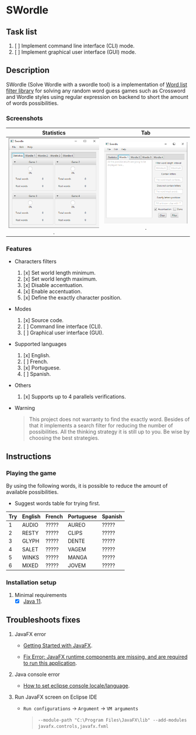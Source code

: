 # SWordle

## Task list

1. [ ] Implement command line interface (CLI) mode.
1. [ ] Implement graphical user interface (GUI) mode.

## Description

SWordle (Solve Wordle with a swordle tool) is a implementation of [Word list filter library](https://github.com/henrikbeck95/wordlist) for solving any random word guess games such as Crossword and Wordle styles using regular expression on backend to short the amount of words possibilities.

### Screenshots

|Statistics					|Tab
:-------------------------:	|:-------------------------:
![Statistics](./docs/screenshot/statistics.png).|![Tab](./docs/screenshot/wordle_tab_01.png).

### Features

- Characters filters
	1. [x] Set world length minimum.
	1. [x] Set world length maximum.
	1. [x] Disable accentuation.
	1. [x] Enable accentuation.
	1. [x] Define the exactly character position.

- Modes
	1. [x] Source code.
	1. [ ] Command line interface (CLI).
	1. [ ] Graphical user interface (GUI).

- Supported languages
	1. [x] English.
	1. [ ] French.
	1. [x] Portuguese.
	1. [ ] Spanish.

- Others
	1. [x] Supports up to 4 parallels verifications.

- Warning
	> This project does not warranty to find the exactly word. Besides of that it implements a search filter for reducing the number of possibilities. All the thinking strategy it is still up to you. Be wise by choosing the best strategies.

<!--
## Games

- English version
	1. [Wordle game](https://www.nytimes.com/games/wordle/index.html).
	1. [WordlePlay game](https://wordleplay.com/).

- Portuguese version
	1. [Termoo game](https://term.ooo/).
	1. [Termoo game - Dueto](https://term.ooo/2/).
	1. [Termoo game - Quarteto](https://term.ooo/4/).
	1. [Wordle game - Portuguese](https://wordlegame.org/pt).
	1. [WordlePlay game](https://wordleplay.com/pt/).
-->

## Instructions

### Playing the game

By using the following words, it is possible to reduce the amount of available possibilities.

- Suggest words table for trying first.

|Try	|English	|French	|Portuguese	|Spanish
|---	|---		|---	|---		|---
|1		|AUDIO		|?????	|AUREO		|?????
|2		|RESTY		|?????	|CLIPS		|?????
|3		|GLYPH		|?????	|DENTE		|?????
|4		|SALET		|?????	|VAGEM		|?????
|5		|WINKS		|?????	|MANGA		|?????
|6		|MIXED		|?????	|JOVEM		|?????

### Installation setup

1. Minimal requirements
	- [x] [Java 11](https://www.oracle.com/br/java/technologies/javase/jdk11-archive-downloads.html).

<!--
- ???

### Usage

#### Command line interface (CLI) mode

1. Syntax
	> $ `java termo "<contains>" "<does_not_contains>" "<character_position>"`

1. Example (looking for the word `amplo`)
	> $ `java termo "pl" "" "a?m?o"`

1. Export dictionary to a plain text file
	> $ `java termo "<contains>" "<does_not_contains>" "<character_position>" > /path/to/file`

#### Graphical user interface (GUI) mode

- ???
	> $ `java termo --gui`

### Building a release

#### Requirements

1. [ ] [Java 11 - JDK](https://adoptopenjdk.net/releases.html) for building **only** `.jar` file.
1. [ ] [GraalVM](https://www.graalvm.org/downloads/) for buildind Linux binary, `.jar` and `.exe` files.

#### Compilation

- Generate `.class` files
	> $ ``
javac -classpath ${project_classpath} -d ${build_project}\bin ${resource_loc:MyProject/src/myPackage/MyClass.java}

- Generate `.jar` file
	> $ ``

jar -cvfm out.jar META-INF/MANIFEST.MF src/*.class

- Generate Linux binary
	> $ ``

- Generate Windows `.exe` file
	> $ ``
-->

<!--
mvn clean && mvn compile && mvn package
java -cp target/solution-0.0.1-SNAPSHOT.jar src/main/java/termo_solution/Main.java

With the -cp argument you provide the classpath i.e. path(s) to additional classes or libraries that your program may require when being compiled or run. With -jar you specify the executable JAR file that you want to run.

PS: -cp and -classpath are synonyms.

mvn jar:jar
java -jar ./target/solution-0.0.1-SNAPSHOT.jar
-->

## Troubleshoots fixes

1. JavaFX error
	- [Getting Started with JavaFX](https://openjfx.io/openjfx-docs/#maven).
	
	- [Fix Error: JavaFX runtime components are missing, and are required to run this application](https://www.youtube.com/watch?v=hS_6ek9rTco).

1. Java console error
	- [How to set eclipse console locale/language](https://stackoverflow.com/questions/4947484/how-to-set-eclipse-console-locale-language).

1. Run JavaFX screen on Eclipse IDE
	- `Run configurations` -> `Argument` -> `VM arguments`
		> `--module-path "C:\Program Files\JavaFX\lib" --add-modules javafx.controls,javafx.fxml`